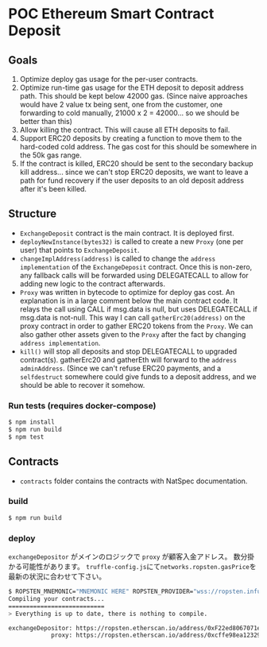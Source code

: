 # POC Ethereum Smart Contract Deposit

## Goals

1. Optimize deploy gas usage for the per-user contracts.
2. Optimize run-time gas usage for the ETH deposit to deposit address path. 
This should be kept below 42000 gas. (Since naive approaches would have 2 value 
tx being sent, one from the customer, one forwarding to cold manually, 
21000 x 2 = 42000... so we should be better than this)
3. Allow killing the contract. This will cause all ETH deposits to fail.
4. Support ERC20 deposits by creating a function to move them to the hard-coded 
cold address. The gas cost for this should be somewhere in the 50k gas range.
5. If the contract is killed, ERC20 should be sent to the secondary backup kill 
address... since we can't stop ERC20 deposits, we want to leave a path for 
fund recovery if the user deposits to an old deposit address after it's been 
killed.

## Structure

- `ExchangeDeposit` contract is the main contract. It is deployed first.
- `deployNewInstance(bytes32)` is called to create a new `Proxy` (one per user) that points to `ExchangeDeposit`.
- `changeImplAddress(address)` is called to change the `address implementation` of the 
`ExchangeDeposit` contract. Once this is non-zero, any fallback calls will be forwarded using 
DELEGATECALL to allow for adding new logic to the contract afterwards.
- `Proxy` was written in bytecode to optimize for deploy gas cost. An explanation is 
in a large comment below the main contract code. It relays the call using CALL if msg.data 
is null, but uses DELEGATECALL if msg.data is not-null. This way I can call `gatherErc20(address)` 
on the proxy contract in order to gather ERC20 tokens from the `Proxy`. We can also gather other 
assets given to the `Proxy` after the fact by changing `address implementation`.
- `kill()` will stop all deposits and stop DELEGATECALL to upgraded contract(s). 
gatherErc20 and gatherEth will forward to the `address adminAddress`.
(Since we can't refuse ERC20 payments, and a `selfdestruct` somewhere could give funds to 
a deposit address, and we should be able to recover it somehow.

### Run tests (requires docker-compose)

```bash
$ npm install
$ npm run build
$ npm test
```

## Contracts
- `contracts` folder contains the contracts with NatSpec documentation.

### build

```bash
$ npm run build
```

### deploy

`exchangeDepositor` がメインのロジックで `proxy` が顧客入金アドレス。
数分掛かる可能性があります。
`truffle-config.js`にて`networks.ropsten.gasPrice`を最新の状況に合わせて下さい。

```bash
$ ROPSTEN_MNEMONIC="MNEMONIC HERE" ROPSTEN_PROVIDER="wss://ropsten.infura.io/ws/v3/<PROJECT_KEY>" npm run deploy:ropsten
Compiling your contracts...
===========================
> Everything is up to date, there is nothing to compile.

exchangeDepositor: https://ropsten.etherscan.io/address/0xF22ed8067071e28B5aB0A95dFDE1bB6e5019B98a
            proxy: https://ropsten.etherscan.io/address/0xcffe98ea12329216Ebd7f88B7099D2a4bAE51dcB
```
